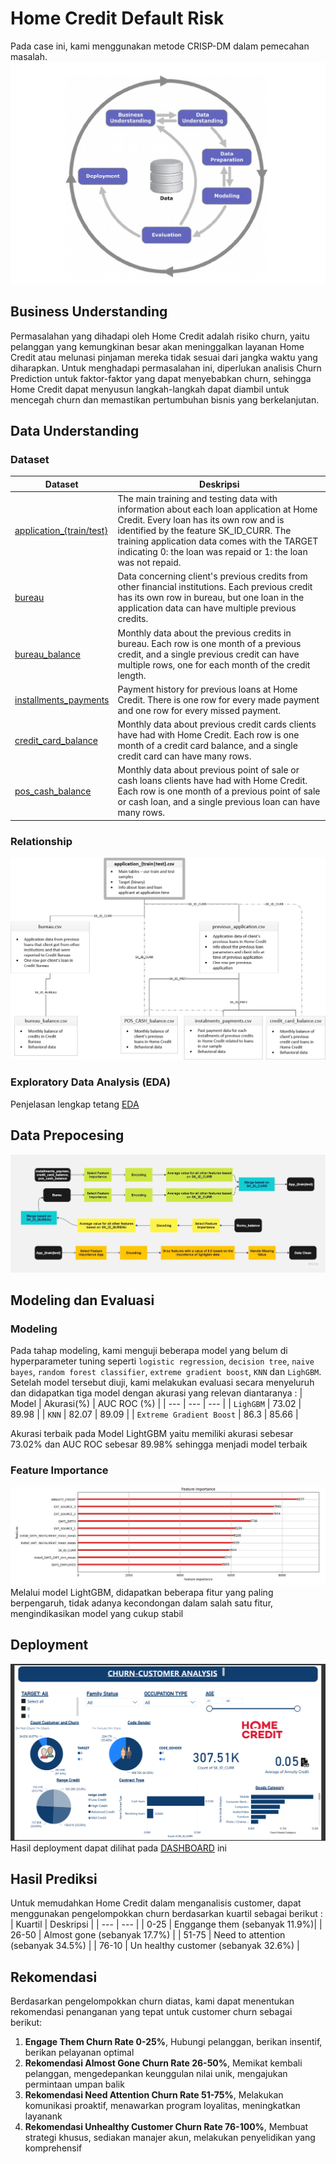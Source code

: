 # Home Credit Default Risk
Pada case ini, kami menggunakan metode CRISP-DM dalam pemecahan masalah.
![image](https://github.com/DanielAndresSmg/Home-Credit-Default-Risk/blob/main/CRISP-DM.jpg)

## Business Understanding
Permasalahan yang dihadapi oleh Home Credit adalah risiko churn, yaitu pelanggan yang kemungkinan besar akan meninggalkan layanan Home Credit atau melunasi pinjaman mereka tidak sesuai dari jangka waktu yang diharapkan. Untuk menghadapi permasalahan ini, diperlukan analisis Churn Prediction untuk faktor-faktor yang dapat menyebabkan churn, sehingga Home Credit dapat menyusun langkah-langkah dapat diambil untuk mencegah churn dan memastikan pertumbuhan bisnis yang berkelanjutan.

## Data Understanding
### **Dataset**
| Dataset | Deskripsi |
| --- | --- |
|[application_{train/test}](https://www.kaggle.com/competitions/home-credit-default-risk/data) | The main training and testing data with information about each loan application at Home Credit. Every loan has its own row and is identified by the feature SK_ID_CURR. The training application data comes with the TARGET indicating 0: the loan was repaid or 1: the loan was not repaid.|
|[bureau](https://www.kaggle.com/competitions/home-credit-default-risk/data) | Data concerning client's previous credits from other financial institutions. Each previous credit has its own row in bureau, but one loan in the application data can have multiple previous credits.|
|[bureau_balance](https://www.kaggle.com/competitions/home-credit-default-risk/data) | Monthly data about the previous credits in bureau. Each row is one month of a previous credit, and a single previous credit can have multiple rows, one for each month of the credit length.|
|[installments_payments](https://www.kaggle.com/competitions/home-credit-default-risk/data) | Payment history for previous loans at Home Credit. There is one row for every made payment and one row for every missed payment.|
|[credit_card_balance](https://www.kaggle.com/competitions/home-credit-default-risk/data) | Monthly data about previous credit cards clients have had with Home Credit. Each row is one month of a credit card balance, and a single credit card can have many rows.|
|[pos_cash_balance](https://www.kaggle.com/competitions/home-credit-default-risk/data)| Monthly data about previous point of sale or cash loans clients have had with Home Credit. Each row is one month of a previous point of sale or cash loan, and a single previous loan can have many rows.|

### **Relationship**
![image](https://github.com/DanielAndresSmg/Home-Credit-Default-Risk/blob/main/RELATIONSHIP_home_credit.png)

### **Exploratory Data Analysis (EDA)**
Penjelasan lengkap tetang [EDA](https://github.com/DanielAndresSmg/Home-Credit-Default-Risk/blob/main/Exploratory%20Data%20Analysis%20(EDA).ipynb)

## Data Prepocesing
![image](https://github.com/DanielAndresSmg/Home-Credit-Default-Risk/blob/main/Flow.jpg)

## Modeling dan Evaluasi
### **Modeling**
Pada tahap modeling, kami menguji beberapa model yang belum di hyperparameter tuning seperti `logistic regression`, `decision tree`, `naive bayes`, `random forest classifier`, `extreme gradient boost`, `KNN` dan `LighGBM`. Setelah model tersebut diuji, kami melakukan evaluasi secara menyeluruh dan didapatkan tiga model dengan akurasi yang relevan diantaranya : 
| Model | Akurasi(%) | AUC ROC (%) | 
| --- | --- | --- |
| `LighGBM` | 73.02 | 89.98 |
| `KNN` | 82.07 | 89.09 |
| `Extreme Gradient Boost` | 86.3 | 85.66 |

Akurasi terbaik pada Model LightGBM yaitu memiliki akurasi sebesar 73.02% dan AUC ROC sebesar 89.98% sehingga menjadi model terbaik

### **Feature Importance**
![image](https://github.com/DanielAndresSmg/Home-Credit-Default-Risk/blob/main/FEATURE%20IMPORTANCE.jpg)
Melalui model LightGBM, didapatkan beberapa fitur yang paling berpengaruh, tidak adanya kecondongan dalam salah satu fitur, mengindikasikan model yang cukup stabil


## Deployment 
![image](https://github.com/DanielAndresSmg/Home-Credit-Default-Risk/blob/main/Dasboard.png)
Hasil deployment dapat dilihat pada [DASHBOARD](https://app.powerbi.com/view?r=eyJrIjoiNGM1NDNhMjMtN2ZkOS00MDZlLWJmNGMtYTIzZTBkMzFjOGM0IiwidCI6ImFmMmMwNzM0LWNiNDItNDY0Zi1iNmJmLTJhMjQxYjZhZGE1NiIsImMiOjEwfQ%3D%3D) ini 

## Hasil Prediksi
Untuk memudahkan Home Credit dalam menganalisis customer, dapat menggunakan pengelompokkan churn berdasarkan kuartil sebagai berikut :
| Kuartil | Deskripsi |
| --- | --- |
| 0-25 | Enggange them (sebanyak 11.9%)|
| 26-50 | Almost gone (sebanyak 17.7%) |
| 51-75 | Need to attention (sebanyak 34.5%) |
| 76-10 | Un healthy customer (sebanyak 32.6%) |

## Rekomendasi 
Berdasarkan pengelompokkan churn diatas, kami dapat menentukan  rekomendasi penanganan yang tepat untuk customer churn sebagai berikut:
1. **Engage Them Churn Rate 0-25%**,
   Hubungi pelanggan, berikan insentif, berikan pelayanan optimal
2. **Rekomendasi Almost Gone Churn Rate 26-50%**,
   Memikat kembali pelanggan, mengedepankan keunggulan nilai unik, mengajukan permintaan umpan balik
3. **Rekomendasi Need Attention Churn Rate 51-75%**,
   Melakukan komunikasi proaktif, menawarkan program loyalitas, meningkatkan layanank
4. **Rekomendasi Unhealthy Customer Churn Rate 76-100%**,
   Membuat strategi khusus, sediakan manajer akun, melakukan penyelidikan yang komprehensif

